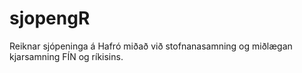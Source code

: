 # sjopengR
Reiknar sjópeninga á Hafró miðað við stofnanasamning og miðlægan kjarsamning FÍN og ríkisins.
